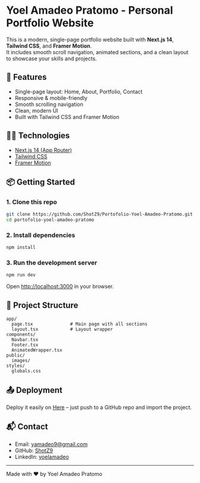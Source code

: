 # Yoel Amadeo Pratomo - Personal Portfolio Website

This is a modern, single-page portfolio website built with **Next.js 14**, **Tailwind CSS**, and **Framer Motion**.  
It includes smooth scroll navigation, animated sections, and a clean layout to showcase your skills and projects.

## 🚀 Features
- Single-page layout: Home, About, Portfolio, Contact
- Responsive & mobile-friendly
- Smooth scrolling navigation
- Clean, modern UI
- Built with Tailwind CSS and Framer Motion

## 🧑‍💻 Technologies
- [Next.js 14 (App Router)](https://nextjs.org/docs)
- [Tailwind CSS](https://tailwindcss.com/)
- [Framer Motion](https://www.framer.com/motion/)

## 📦 Getting Started

### 1. Clone this repo
```bash
git clone https://github.com/ShotZ9/Portofolio-Yoel-Amadeo-Pratomo.git
cd portofolio-yoel-amadeo-pratomo
```

### 2. Install dependencies
```bash
npm install
```

### 3. Run the development server
```bash
npm run dev
```

Open [http://localhost:3000](http://localhost:3000) in your browser.

## 📁 Project Structure
```
app/
  page.tsx              # Main page with all sections
  layout.tsx            # Layout wrapper
components/
  Navbar.tsx
  Footer.tsx
  AnimatedWrapper.tsx
public/
  images/
styles/
  globals.css
```

## 📤 Deployment
Deploy it easily on [Here](https://portofolio-yoel-amadeo-pratomo.vercel.app/) – just push to a GitHub repo and import the project.

## 📬 Contact
- Email: yamadeo9@gmail.com
- GitHub: [ShotZ9](https://github.com/ShotZ9)
- LinkedIn: [yoelamadeo](https://www.linkedin.com/in/yoelamadeop/)

---

Made with ❤️ by Yoel Amadeo Pratomo
